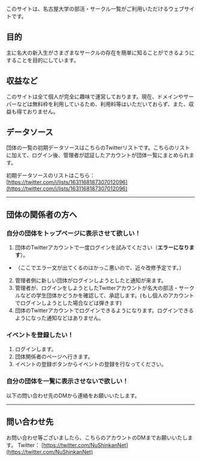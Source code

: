 このサイトは、名古屋大学の部活・サークル一覧がご利用いただけるウェブサイトです。

## 目的
主に名大の新入生がさまざまなサークルの存在を簡単に知ることができるようにすることを目的にしています。

## 収益など
このサイトは全て個人が完全に趣味で運営しております。現在、ドメインやサーバーなどは無料枠を利用しているため、利用料等はいただいておらず、また、収益も得ておりません。

## データソース
団体の一覧の初期データソースはこちらのTwitterリストです。こちらのリストに加えて、ログイン後、管理者が認証したアカウントが団体一覧にまとめられます。

初期データソースのリストはこちら：[https://twitter.com/i/lists/1631168187307012096](https://twitter.com/i/lists/1631168187307012096)

---

## 団体の関係者の方へ
### 自分の団体をトップページに表示させて欲しい！
1. 団体のTwitterアカウントで一度ログインを試みてください（**エラーになります**）。
  - （ここでエラー文が出てくるのはかっこ悪いので、近々改修予定です。）
2. 管理者側に新しい団体がログインしようとしたと通知が来ます。
3. 管理者が、ログインをしようとしたTwitterアカウントが名大の部活・サークルなどの学生団体かどうかを確認して、承認します。(もし個人のアカウントでログインしようとした場合などは弾きます)
4. 団体のTwitterアカウントでログインできるようになります。ログインできるようになった通知などはありません。

### イベントを登録したい！
1. ログインします。
2. 団体関係者のページへ行きます。
3. イベントの登録ボタンからイベントの登録を行なってください。

### 自分の団体を一覧に表示させないで欲しい！
以下の問い合わせ先のDMから連絡をお願いいたします。

---

## 問い合わせ先
お問い合わせ等ございましたら、こちらのアカウントのDMまでお願いいたします。
Twitter： [https://twitter.com/NuShinkanNet](https://twitter.com/NuShinkanNet)
